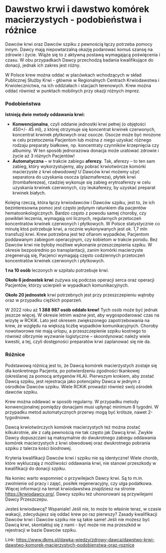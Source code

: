 # Dawstwo krwi i dawstwo komórek macierzystych - podobieństwa i różnice

Dawców krwi oraz Dawców szpiku z pewnością łączy potrzeba pomocy innym. Dawcy mają niepowtarzalną okazję podarować komuś szansę na zdrowie i życie. Wiąże się to z aktywną postawą wymagającą poświęcenia i czasu. W obu przypadkach Dawcy przechodzą badania kwalifikujące do donacji, jednak ich zakres jest różny.


W Polsce krew można oddać w placówkach wchodzących w skład Publicznej Służby Krwi \- głównie w Regionalnych Centrach Krwiodawstwa i Krwiolecznictwa, na ich oddziałach i stacjach terenowych. Krew można oddać również w punktach mobilnych przy okazji różnych imprez.


### Podobieństwa


**Istnieją dwie metody oddawania krwi:**


* **Konwencjonalna**, czyli oddanie jednostki krwi pełnej (o objętości 450\+/\- 45 ml), z której otrzymuje się koncentrat krwinek czerwonych, koncentrat krwinek płytkowych oraz osocze. Osocze może być mrożone w celu przetoczenia Pacjentom lub można z niego uzyskać różnego rodzaju preparaty białkowe, np. koncentraty czynników krzepnięcia czy albuminy. W ten sposób jednorazowa donacja może uratować zdrowie i życie aż 3 różnych Pacjentów!
* **Automatyczna** – w trakcie zabiegu **aferezy**. Tak, aferezy – to ten sam zabieg, który wykorzystujemy, aby pobrać krwiotwórcze komórki macierzyste z krwi obwodowej! U Dawców krwi możemy użyć separatora do uzyskania osocza (plazmafereza), płytek krwi (trombaferezea), rzadziej wykonuje się zabieg erytroaferezy w celu uzyskania krwinek czerwonych, czy leukaferezy, by uzyskać preparat krwinek białych.


Kolejną rzeczą, która łączy krwiodawców i Dawców szpiku, jest to, że ich bezinteresowna pomoc jest często jedynym ratunkiem dla pacjentów hematoonkologicznych. Bardzo często z powodu samej choroby, czy powikłań leczenia, wymagają oni licznych, regularnych przetoczeń koncentratów krwinek czerwonych i płytkowych. W Polsce statystycznie co minutę ktoś potrzebuje krwi, a rocznie wykonywanych jest ok. 1,7 mln transfuzji krwi. Krew potrzebna jest też ofiarom wypadków, Pacjentom poddawanym zabiegom operacyjnym, czy kobietom w trakcie porodu. Bez Dawców krwi nie byłoby możliwe wykonanie przeszczepienia szpiku. W okresie bezpośrednio po transplantacji, zanim komórki macierzyste zregenerują się, Pacjenci wymagają często codziennych przetoczeń koncentratów krwinek czerwonych i płytkowych.


**1 na 10 osób** leczonych w szpitalu potrzebuje krwi.


**Około 6 jednostek krwi** zużywa się podczas operacji serca oraz operacji Pacjentów, którzy ucierpieli w wypadkach komunikacyjnych.


**Około 20 jednostek** krwi potrzebnych jest przy przeszczepieniu wątroby oraz w przypadku ciężkich poparzeń.


W 2022 roku aż **1 388 987 osób oddało krew!** Tych osób może być jednak jeszcze więcej. W okresie letnim ważne jest, aby wygospodarować czas na wizytę w RCKiK. Lato jest okresem zwiększonego zapotrzebowania na krew, ze względu na większą liczbę wypadków komunikacyjnych. Choroby nowotworowe nie mają urlopu, a przeszczepienie szpiku kostnego to również olbrzymie wyzwanie logistyczne – skoordynować należy wiele kwestii, a tej, czyli dostępności preparatów krwi zaplanować się nie da.


### Różnice


Podstawową różnicą jest to, że Dawcą komórek macierzystych zostaje się dla konkretnego Pacjenta, po potwierdzeniu zgodności tkankowej (określanej za pomocą antygenów HLA). Pierwszym krokiem, aby zostać Dawcą szpiku, jest rejestracja jako potencjalny Dawca w jednym z ośrodków Dawców szpiku. Wiele RCKiK prowadzi również swój ośrodek dawców szpiku.


Krew można oddawać w sposób regularny. W przypadku metody konwencjonalnej pomiędzy donacjami musi upłynąć minimum 8 tygodni. W przypadku metod automatycznych przerwy mogą być krótsze, nawet 2\-tygodniowe.


Dawcą krwiotwórczych komórek macierzystych też można zostać kilkukrotnie, ale z całą pewnością nie tak często jak Dawcą krwi. Zwykle Dawcy dopuszczani są maksymalnie do dwukrotnego zabiegu oddawania komórek macierzystych z krwi obwodowej oraz dwukrotnego pobrania szpiku z talerza kości biodrowej.


Kryteria kwalifikacji Dawców krwi i szpiku nie są identyczne! Wiele chorób, które wykluczają z możliwości oddawania krwi, nie stanowi przeszkody w kwalifikacji do donacji szpiku.


Na koniec warto wspomnieć o przywilejach Dawcy krwi. Są to m.in. zwolnienie od pracy i zajęć, posiłek regeneracyjny, czy ulga podatkowa. Więcej informacji na temat krwiodawstwa znajdziesz na stronie <https://krwiodawcy.org/>. Dawcy szpiku też uhonorowani są przywilejami Dawcy Przeszczepu.


Jesteś krwiodawcą? Wspaniale! Jeśli nie, to może to właśnie teraz, w czasie wakacji, zdecydujesz się oddać krew po raz pierwszy? Zasady kwalifikacji Dawców krwi i Dawców szpiku nie są takie same! Jeśli nie możesz być Dawcą krwi, skontaktuj się z nami \- być może nie ma przeszkód w rejestracji w bazie Dawców szpiku.



Link: https://www.dkms.pl/dawka-wiedzy/zdrowy-dawca/dawstwo-krwi-dawstwo-komorek-macierzystych-podobienstwa-oraz-roznice
